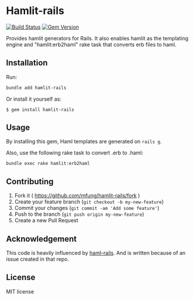 Hamlit-rails
============

[![Build Status](https://travis-ci.org/mfung/hamlit-rails.svg)](https://travis-ci.org/mfung/hamlit-rails) [![Gem Version](https://badge.fury.io/rb/hamlit-rails.svg)](http://badge.fury.io/rb/hamlit-rails)

Provides hamlit generators for Rails. It also enables hamlit as the templating
engine and "hamlit:erb2haml" rake task that converts erb files to haml.

## Installation

Run:

```sh
bundle add hamlit-rails
```

Or install it yourself as:

    $ gem install hamlit-rails

## Usage

By installing this gem, Haml templates are generated on `rails g`.

Also, use the following rake task to convert .erb to .haml:

```
bundle exec rake hamlit:erb2haml
```

## Contributing

1. Fork it ( https://github.com/mfung/hamlit-rails/fork )
2. Create your feature branch (`git checkout -b my-new-feature`)
3. Commit your changes (`git commit -am 'Add some feature'`)
4. Push to the branch (`git push origin my-new-feature`)
5. Create a new Pull Request

## Acknowledgement
This code is heavily influenced by [haml-rails](https://github.com/indirect/haml-rails).
And is written because of an issue created in that repo.

## License

MIT license
